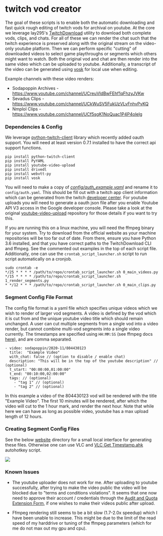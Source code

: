 # twitch vod creator

The goal of these scripts is to enable both the automatic downloading and fast quick rough editing of twitch vods for archival on youtube.
At the core we leverage lay295's [TwitchDownload](https://github.com/lay295/TwitchDownloader) utility to download both complete vods, clips, and chats.
For all of these we can render the chat such that the twitch experience is preserved along with the original stream on the video-only youtube platform.
Then we can perform specific "cutting" of downloaded videos to select game playthroughs or segments which others might want to watch.
Both the original vod and chat are then render into the same video which can be uploaded to youtube.
Additionally, a transcript of the video can be generated using [vosk](https://github.com/alphacep/vosk-api) for local use when editing.

Example channels with these video renders:
* Sodapoppin Archives - https://www.youtube.com/channel/UCreuVIdBwFEhf1qFhzyJVKw
* Sevadus Clips - https://www.youtube.com/channel/UCkWuSV5FukUzVLvFnhvPvKQ
* Nmplol Clips - https://www.youtube.com/channel/UCf5sgK1NoQuac1P4P4olelg


### Dependencies & Config

We leverage [python-twitch-client](https://github.com/tsifrer/python-twitch-client) library which recently added oauth support.
You will need at least version 0.7.1 installed to have the correct api support functions.

```
pip install python-twitch-client
pip install PyYAML
pip install youtube-video-upload
pip install drivedl
pip install webvtt-py
pip install vosk
```

You will need to make a copy of *[config/auth_example.yaml](config/auth_example.yaml)* and rename it to `config/auth.yaml`.
This should be fill out with a twitch app client information which can be generated from the twitch [developer center](https://dev.twitch.tv/console/apps).
For youtube uploads you will need to generate a oauth json file after you enable Youtube API V3 access in the Google developer console.
Please take a look at the original [youtube-video-upload](https://github.com/remorses/youtube-video-upload) repository for those details if you want to try this.

If you are running this on a linux machine, you will need the ffmpeg binary for your system.
Try to download from the official website as your machine repositories will be too far out of date.
From there, ensure you have Python 3.6 installed, and that you have correct paths to the TwitchDownload CLI and ffmpeg.
See the commented out examples in the top of each script file.
Additionally, one can use the `crontab_script_launcher.sh` script to run script automatically on a cronjob.

```
sudo crontab -e
*/25 * * * * /path/to/repo/crontab_script_launcher.sh 0_main_videos.py
*/15 * * * * /path/to/repo/crontab_script_launcher.sh 1_render_segments.py
* */12 * * * /path/to/repo/crontab_script_launcher.sh 0_main_clips.py
```


### Segment Config File Format

The config file format is a yaml file which specifies unique videos which we wish to render of larger vod segments.
A video is defined by the vod which it is cut from and the unique youtube video title which should remain unchanged.
A user can cut multiple segments from a single vod into a video render, but cannot combine multi-vod segments into a single video currently.
The timestamps are specified using `HH:MM:SS` (see ffmpeg docs [here](https://ffmpeg.org/ffmpeg-utils.html#time-duration-syntax)), and are comma separated.

```
- video: sodapoppin/2020-11/804430123
  title:  "Example Video"
  with_chat: false // (option to disable / enable chat)
  description: "This will be in the top of the youtube description" // (optional)
  t_start: "00:00:00,01:00:00"
  t_end: "00:10:00,02:00:00"
  tags: // (optional)
    - "tag 1" // (optional)
    - "tag 2" // (optional)
```

In this example a video of the 804430123 vod will be rendered with the title "Example Video".
The first 10 minutes will be rendered, after which the video will cut to the 1 hour mark, and render the next hour.
Note that while here we can have as long as possible video, youtube has a max upload length of 12 hours.


### Creating Segment Config Files


See the below [website](./website/) directory for a small local interface for generating these files.
Otherwise one can use VLC and [VLC Get Timestamp.ahk](./docs/VLC%20Get%20Timestamp.ahk) autohotkey script.

![](./docs/website_example.png)


### Known Issues

* The youtube uploader does not work for me.
After uploading to youtube successfully, after trying to make the video public the video will be blocked due to "terms and conditions violations".
It seems that one now need to approve their account / credentials through the [Audit and Quota Extension Form](https://support.google.com/youtube/contact/yt_api_form?hl=en), if one wishes to make their videos public after upload.

* Ffmpeg rendering still seems to be a bit slow (1.7-2.0x speedup) which I have been unable to increase.
This might be due to the limit of the read speed of my harddrive or tuning of the ffmpeg parameters (which for me do not max out my gpu and cpu).

